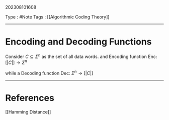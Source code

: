202308101608

Type : #Note
Tags : [[Algorithmic Coding Theory]]

---
# Encoding and Decoding Functions
Consider $C\subseteq \Sigma^{n}$ as the set of all data words.
and Encoding function $\text{Enc:  } [|C|]\longrightarrow \Sigma^{n}$

while a Decoding function $\text{Dec: } \Sigma^{n}\longrightarrow [|C|]$

---
# References
[[Hamming Distance]]
